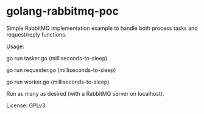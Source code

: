 golang-rabbitmq-poc
===================

Simple RabbitMQ implementation example to handle both process tasks and request/reply functions.


Usage:

go run tasker.go (milliseconds-to-sleep)

go run requester.go (milliseconds-to-sleep)

go run worker.go (milliseconds-to-sleep)


Run as many as desired (with a RabbitMQ server on localhost).

License: GPLv3
